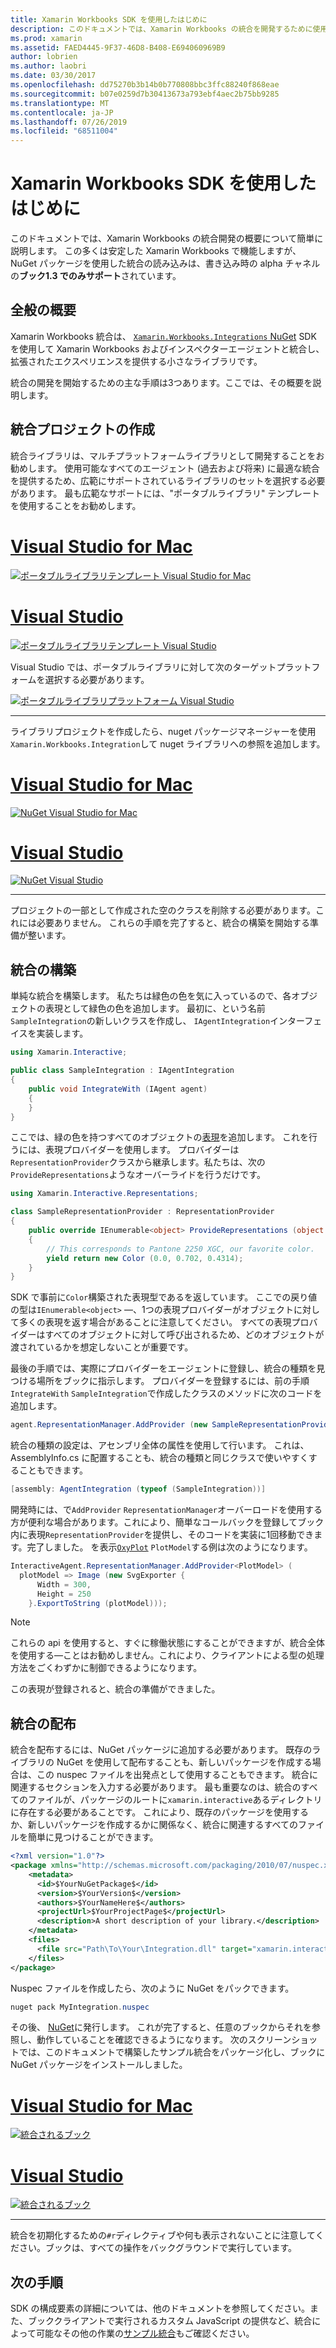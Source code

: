 ```yaml
---
title: Xamarin Workbooks SDK を使用したはじめに
description: このドキュメントでは、Xamarin Workbooks の統合を開発するために使用できる Xamarin Workbooks SDK の概要について説明します。
ms.prod: xamarin
ms.assetid: FAED4445-9F37-46D8-B408-E694060969B9
author: lobrien
ms.author: laobri
ms.date: 03/30/2017
ms.openlocfilehash: dd75270b3b14b0b770808bbc3ffc88240f868eae
ms.sourcegitcommit: b07e0259d7b30413673a793ebf4aec2b75bb9285
ms.translationtype: MT
ms.contentlocale: ja-JP
ms.lasthandoff: 07/26/2019
ms.locfileid: "68511004"
---
```

# <a name="getting-started-with-the-xamarin-workbooks-sdk"></a>Xamarin Workbooks SDK を使用したはじめに

このドキュメントでは、Xamarin Workbooks の統合開発の概要について簡単に説明します。 この多くは安定した Xamarin Workbooks で機能しますが、NuGet パッケージを使用した統合の読み込みは、書き込み時の alpha チャネルの**ブック1.3 でのみサポート**されています。

## <a name="general-overview"></a>全般の概要

Xamarin Workbooks 統合は、 [ `Xamarin.Workbooks.Integrations` NuGet][nuget] SDK を使用して Xamarin Workbooks およびインスペクターエージェントと統合し、拡張されたエクスペリエンスを提供する小さなライブラリです。

統合の開発を開始するための主な手順は3つあります。ここでは、その概要を説明します。

## <a name="creating-the-integration-project"></a>統合プロジェクトの作成

統合ライブラリは、マルチプラットフォームライブラリとして開発することをお勧めします。 使用可能なすべてのエージェント (過去および将来) に最適な統合を提供するため、広範にサポートされているライブラリのセットを選択する必要があります。 最も広範なサポートには、"ポータブルライブラリ" テンプレートを使用することをお勧めします。

# <a name="visual-studio-for-mactabmacos"></a>[Visual Studio for Mac](#tab/macos)

[![ポータブルライブラリテンプレート Visual Studio for Mac](images/xamarin-studio-pcl.png)](images/xamarin-studio-pcl.png#lightbox)

# <a name="visual-studiotabwindows"></a>[Visual Studio](#tab/windows)

[![ポータブルライブラリテンプレート Visual Studio](images/visual-studio-pcl.png)](images/visual-studio-pcl.png#lightbox)

Visual Studio では、ポータブルライブラリに対して次のターゲットプラットフォームを選択する必要があります。

[![ポータブルライブラリプラットフォーム Visual Studio](images/visual-studio-pcl-platforms.png)](images/visual-studio-pcl-platforms.png#lightbox)

-----

ライブラリプロジェクトを作成したら、nuget パッケージマネージャーを使用`Xamarin.Workbooks.Integration`して nuget ライブラリへの参照を追加します。

# <a name="visual-studio-for-mactabmacos"></a>[Visual Studio for Mac](#tab/macos)

[![NuGet Visual Studio for Mac](images/xamarin-studio-nuget.png)](images/xamarin-studio-nuget.png#lightbox)

# <a name="visual-studiotabwindows"></a>[Visual Studio](#tab/windows)

[![NuGet Visual Studio](images/visual-studio-nuget.png)](images/visual-studio-nuget.png#lightbox)

-----

プロジェクトの一部として作成された空のクラスを削除する必要があります。これには必要ありません。 これらの手順を完了すると、統合の構築を開始する準備が整います。

## <a name="building-an-integration"></a>統合の構築

単純な統合を構築します。 私たちは緑色の色を気に入っているので、各オブジェクトの表現として緑色の色を追加します。 最初に、という名前`SampleIntegration`の新しいクラスを作成し、 `IAgentIntegration`インターフェイスを実装します。

```csharp
using Xamarin.Interactive;

public class SampleIntegration : IAgentIntegration
{
    public void IntegrateWith (IAgent agent)
    {
    }
}
```

ここでは、緑の色を持つすべてのオブジェクトの[表現](~/tools/workbooks/sdk/representations.md)を追加します。 これを行うには、表現プロバイダーを使用します。 プロバイダーは`RepresentationProvider`クラスから継承します。私たちは、次の`ProvideRepresentations`ようなオーバーライドを行うだけです。

```csharp
using Xamarin.Interactive.Representations;

class SampleRepresentationProvider : RepresentationProvider
{
    public override IEnumerable<object> ProvideRepresentations (object obj)
    {
        // This corresponds to Pantone 2250 XGC, our favorite color.
        yield return new Color (0.0, 0.702, 0.4314);
    }
}
```

SDK で事前に`Color`構築された表現型であるを返しています。
ここでの戻り値の型は`IEnumerable<object>` &mdash;、1つの表現プロバイダーがオブジェクトに対して多くの表現を返す場合があることに注意してください。 すべての表現プロバイダーはすべてのオブジェクトに対して呼び出されるため、どのオブジェクトが渡されているかを想定しないことが重要です。

最後の手順では、実際にプロバイダーをエージェントに登録し、統合の種類を見つける場所をブックに指示します。 プロバイダーを登録するには、前の手順`IntegrateWith` `SampleIntegration`で作成したクラスのメソッドに次のコードを追加します。

```csharp
agent.RepresentationManager.AddProvider (new SampleRepresentationProvider ());
```

統合の種類の設定は、アセンブリ全体の属性を使用して行います。 これは、AssemblyInfo.cs に配置することも、統合の種類と同じクラスで使いやすくすることもできます。

```csharp
[assembly: AgentIntegration (typeof (SampleIntegration))]
````

開発時には、で`AddProvider` `RepresentationManager`オーバーロードを使用する方が便利な場合があります。これにより、簡単なコールバックを登録してブック内に表現`RepresentationProvider`を提供し、そのコードを実装に1回移動できます。完了しました。 を表示[`OxyPlot`][oxyplot] `PlotModel`する例は次のようになります。

```csharp
InteractiveAgent.RepresentationManager.AddProvider<PlotModel> (
  plotModel => Image (new SvgExporter {
      Width = 300,
      Height = 250
    }.ExportToString (plotModel)));
```

> [!NOTE]
> これらの api を使用すると、すぐに稼働状態にすることができますが、統合全体を使用する&mdash;ことはお勧めしません。これにより、クライアントによる型の処理方法をごくわずかに制御できるようになります。

この表現が登録されると、統合の準備ができました。

## <a name="shipping-your-integration"></a>統合の配布

統合を配布するには、NuGet パッケージに追加する必要があります。
既存のライブラリの NuGet を使用して配布することも、新しいパッケージを作成する場合は、この nuspec ファイルを出発点として使用することもできます。
統合に関連するセクションを入力する必要があります。 最も重要なのは、統合のすべてのファイルが、パッケージのルートに`xamarin.interactive`あるディレクトリに存在する必要があることです。 これにより、既存のパッケージを使用するか、新しいパッケージを作成するかに関係なく、統合に関連するすべてのファイルを簡単に見つけることができます。

```xml
<?xml version="1.0"?>
<package xmlns="http://schemas.microsoft.com/packaging/2010/07/nuspec.xsd">
    <metadata>
      <id>$YourNuGetPackage$</id>
      <version>$YourVersion$</version>
      <authors>$YourNameHere$</authors>
      <projectUrl>$YourProjectPage$</projectUrl>
      <description>A short description of your library.</description>
    </metadata>
    <files>
      <file src="Path\To\Your\Integration.dll" target="xamarin.interactive" />
    </files>
</package>
```

Nuspec ファイルを作成したら、次のように NuGet をパックできます。

```csharp
nuget pack MyIntegration.nuspec
```

その後、 [NuGet][nugetorg]に発行します。 これが完了すると、任意のブックからそれを参照し、動作していることを確認できるようになります。 次のスクリーンショットでは、このドキュメントで構築したサンプル統合をパッケージ化し、ブックに NuGet パッケージをインストールしました。

# <a name="visual-studio-for-mactabmacos"></a>[Visual Studio for Mac](#tab/macos)

[![統合されるブック](images/mac-workbooks-integrated.png)](images/mac-workbooks-integrated.png#lightbox)

# <a name="visual-studiotabwindows"></a>[Visual Studio](#tab/windows)

[![統合されるブック](images/windows-workbooks-integrated.png)](images/windows-workbooks-integrated.png#lightbox)

-----

統合を初期化するための`#r`ディレクティブや何も表示されないことに注意してください。ブックは、すべての操作をバックグラウンドで実行しています。

## <a name="next-steps"></a>次の手順

SDK の構成要素の詳細については、他のドキュメントを参照してください。また、ブッククライアントで実行されるカスタム JavaScript の提供など、統合によって可能なその他の作業の[サンプル統合](~/tools/workbooks/samples/index.md)もご確認ください。

[nugetorg]: https://nuget.org
[nuget]: https://nuget.org/packages/Xamarin.Workbooks.Integration
[oxyplot]: http://www.oxyplot.org/
